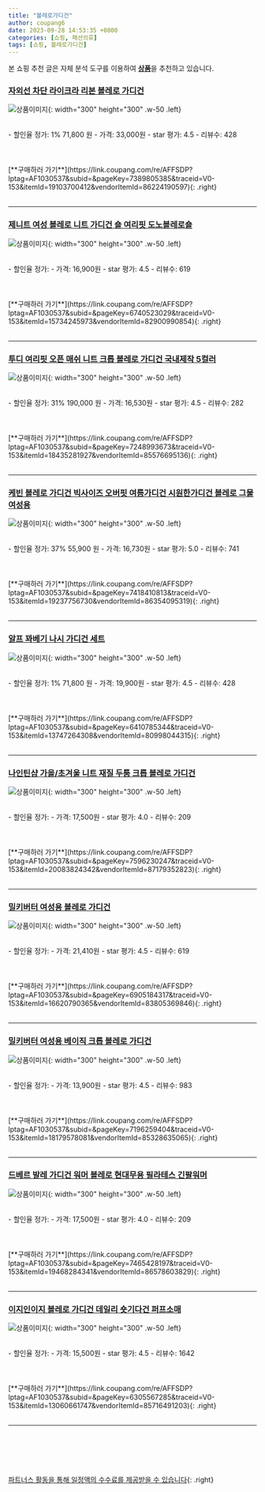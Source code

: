 ```yaml
---
title: "볼레로가디건"
author: coupang6
date: 2023-09-28 14:53:35 +0800
categories: [쇼핑, 패션의류]
tags: [쇼핑, 볼레로가디건]
---
```


본 쇼핑 추천 글은 자체 분석 도구를 이용하여 [**상품**](https://link.coupang.com/a/bao1ui)을 추천하고 있습니다.

### [자외선 차단 라이크라 리본 볼레로 가디건](https://link.coupang.com/re/AFFSDP?lptag=AF1030537&subid=&pageKey=7389805385&traceid=V0-153&itemId=19103700412&vendorItemId=86224190597)

![상품이미지](https://thumbnail10.coupangcdn.com/thumbnails/remote/230x230ex/image/vendor_inventory/097c/ac07d50e17f2d568592f6bc375e0edb45f6f5a2945751adf9afd867c0c3c.jpg){: width="300" height="300" .w-50 .left}


<br>
- 할인율 정가: 1%  71,800   원
- 가격: 33,000원
- star 평가: 4.5
- 리뷰수: 428
<br>
<br>
<br>
<br>
[**구매하러 가기**](https://link.coupang.com/re/AFFSDP?lptag=AF1030537&subid=&pageKey=7389805385&traceid=V0-153&itemId=19103700412&vendorItemId=86224190597){: .right}
<br>
<br>

---

### [제니트 여성 볼레로 니트 가디건 숄 여리핏 도노볼레로숄](https://link.coupang.com/re/AFFSDP?lptag=AF1030537&subid=&pageKey=6740523029&traceid=V0-153&itemId=15734245973&vendorItemId=82900990854)

![상품이미지](https://thumbnail7.coupangcdn.com/thumbnails/remote/230x230ex/image/vendor_inventory/68ff/ba9d28016ab733ed00a4f179c71d8bf43b02513abb0cabc8b85af78b8b2f.jpg){: width="300" height="300" .w-50 .left}


<br>
- 할인율 정가: 
- 가격: 16,900원
- star 평가: 4.5
- 리뷰수: 619
<br>
<br>
<br>
<br>
[**구매하러 가기**](https://link.coupang.com/re/AFFSDP?lptag=AF1030537&subid=&pageKey=6740523029&traceid=V0-153&itemId=15734245973&vendorItemId=82900990854){: .right}
<br>
<br>

---

### [투디 여리핏 오픈 매쉬 니트 크롭 볼레로 가디건 국내제작 5컬러](https://link.coupang.com/re/AFFSDP?lptag=AF1030537&subid=&pageKey=7248993673&traceid=V0-153&itemId=18435281927&vendorItemId=85576695136)

![상품이미지](https://thumbnail10.coupangcdn.com/thumbnails/remote/230x230ex/image/vendor_inventory/a39d/838935e9632c81630821c66395d87ff62ccdfc195417e7fa0e72f7cca1e8.jpeg){: width="300" height="300" .w-50 .left}


<br>
- 할인율 정가: 31%  190,000   원
- 가격: 16,530원
- star 평가: 4.5
- 리뷰수: 282
<br>
<br>
<br>
<br>
[**구매하러 가기**](https://link.coupang.com/re/AFFSDP?lptag=AF1030537&subid=&pageKey=7248993673&traceid=V0-153&itemId=18435281927&vendorItemId=85576695136){: .right}
<br>
<br>

---

### [케빈 볼레로 가디건 빅사이즈 오버핏 여름가디건 시원한가디건 볼레로 그물 여성용](https://link.coupang.com/re/AFFSDP?lptag=AF1030537&subid=&pageKey=7418410813&traceid=V0-153&itemId=19237756730&vendorItemId=86354095319)

![상품이미지](https://thumbnail6.coupangcdn.com/thumbnails/remote/230x230ex/image/vendor_inventory/500a/fe6075dd1cc02272e37a90573b460940ed8bc6ec5d711df3844f10583259.jpg){: width="300" height="300" .w-50 .left}


<br>
- 할인율 정가: 37%  55,900   원
- 가격: 16,730원
- star 평가: 5.0
- 리뷰수: 741
<br>
<br>
<br>
<br>
[**구매하러 가기**](https://link.coupang.com/re/AFFSDP?lptag=AF1030537&subid=&pageKey=7418410813&traceid=V0-153&itemId=19237756730&vendorItemId=86354095319){: .right}
<br>
<br>

---

### [알프 꽈베기 나시 가디건 세트](https://link.coupang.com/re/AFFSDP?lptag=AF1030537&subid=&pageKey=6410785344&traceid=V0-153&itemId=13747264308&vendorItemId=80998044315)

![상품이미지](https://thumbnail7.coupangcdn.com/thumbnails/remote/230x230ex/image/vendor_inventory/32d5/dfc3194a3587a78e6215615e2afe463ee0d554364a30c5c4f10083863b2f.png){: width="300" height="300" .w-50 .left}


<br>
- 할인율 정가: 1%  71,800   원
- 가격: 19,900원
- star 평가: 4.5
- 리뷰수: 428
<br>
<br>
<br>
<br>
[**구매하러 가기**](https://link.coupang.com/re/AFFSDP?lptag=AF1030537&subid=&pageKey=6410785344&traceid=V0-153&itemId=13747264308&vendorItemId=80998044315){: .right}
<br>
<br>

---

### [나인틴샵 가을/초겨울 니트 재질 두툼 크롭 볼레로 가디건](https://link.coupang.com/re/AFFSDP?lptag=AF1030537&subid=&pageKey=7596230247&traceid=V0-153&itemId=20083824342&vendorItemId=87179352823)

![상품이미지](https://thumbnail10.coupangcdn.com/thumbnails/remote/230x230ex/image/vendor_inventory/1808/854ef15d3fec40d1407627deca4699be03e50fe66e3faca5e245586467a3.jpg){: width="300" height="300" .w-50 .left}


<br>
- 할인율 정가: 
- 가격: 17,500원
- star 평가: 4.0
- 리뷰수: 209
<br>
<br>
<br>
<br>
[**구매하러 가기**](https://link.coupang.com/re/AFFSDP?lptag=AF1030537&subid=&pageKey=7596230247&traceid=V0-153&itemId=20083824342&vendorItemId=87179352823){: .right}
<br>
<br>

---

### [밀키버터 여성용 볼레로 가디건](https://link.coupang.com/re/AFFSDP?lptag=AF1030537&subid=&pageKey=6905184317&traceid=V0-153&itemId=16620790365&vendorItemId=83805369846)

![상품이미지](https://thumbnail7.coupangcdn.com/thumbnails/remote/230x230ex/image/rs_quotation_api/izrpueji/1797cc6aedd641bda4252ab6a09783d2.jpg){: width="300" height="300" .w-50 .left}


<br>
- 할인율 정가: 
- 가격: 21,410원
- star 평가: 4.5
- 리뷰수: 619
<br>
<br>
<br>
<br>
[**구매하러 가기**](https://link.coupang.com/re/AFFSDP?lptag=AF1030537&subid=&pageKey=6905184317&traceid=V0-153&itemId=16620790365&vendorItemId=83805369846){: .right}
<br>
<br>

---

### [밀키버터 여성용 베이직 크롭 볼레로 가디건](https://link.coupang.com/re/AFFSDP?lptag=AF1030537&subid=&pageKey=7196259404&traceid=V0-153&itemId=18179578081&vendorItemId=85328635065)

![상품이미지](https://thumbnail9.coupangcdn.com/thumbnails/remote/230x230ex/image/rs_quotation_api/psiz4ix7/29e972daeef84b02a15727f370f6a84c.jpg){: width="300" height="300" .w-50 .left}


<br>
- 할인율 정가: 
- 가격: 13,900원
- star 평가: 4.5
- 리뷰수: 983
<br>
<br>
<br>
<br>
[**구매하러 가기**](https://link.coupang.com/re/AFFSDP?lptag=AF1030537&subid=&pageKey=7196259404&traceid=V0-153&itemId=18179578081&vendorItemId=85328635065){: .right}
<br>
<br>

---

### [드베르 발레 가디건 워머 볼레로 현대무용 필라테스 긴팔워머](https://link.coupang.com/re/AFFSDP?lptag=AF1030537&subid=&pageKey=7465428197&traceid=V0-153&itemId=19468284341&vendorItemId=86578603829)

![상품이미지](https://thumbnail7.coupangcdn.com/thumbnails/remote/230x230ex/image/vendor_inventory/7013/f6f66800757507d8349240e4ec72758d488d363cafb0326d3864796f71dc.jpg){: width="300" height="300" .w-50 .left}


<br>
- 할인율 정가: 
- 가격: 17,500원
- star 평가: 4.0
- 리뷰수: 209
<br>
<br>
<br>
<br>
[**구매하러 가기**](https://link.coupang.com/re/AFFSDP?lptag=AF1030537&subid=&pageKey=7465428197&traceid=V0-153&itemId=19468284341&vendorItemId=86578603829){: .right}
<br>
<br>

---

### [이지인이지 볼레로 가디건 데일리 숏기다건 퍼프소매](https://link.coupang.com/re/AFFSDP?lptag=AF1030537&subid=&pageKey=6305567285&traceid=V0-153&itemId=13060661747&vendorItemId=85716491203)

![상품이미지](https://thumbnail10.coupangcdn.com/thumbnails/remote/230x230ex/image/vendor_inventory/ff36/36242fd197753b5f8f1ee5da7523b35e15dc8f710145a93aa183bfab7b05.png){: width="300" height="300" .w-50 .left}


<br>
- 할인율 정가: 
- 가격: 15,500원
- star 평가: 4.5
- 리뷰수: 1642
<br>
<br>
<br>
<br>
[**구매하러 가기**](https://link.coupang.com/re/AFFSDP?lptag=AF1030537&subid=&pageKey=6305567285&traceid=V0-153&itemId=13060661747&vendorItemId=85716491203){: .right}
<br>
<br>

---
<br><br><br><br><br> [파트너스 활동을 통해 일정액의 수수료를 제공받을 수 있습니다](https://link.coupang.com/a/bao1ui){: .right}